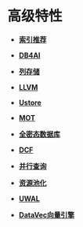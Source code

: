 # 高级特性

-   **[索引推荐](索引推荐.md)**  

-   **[DB4AI](DB4AI.md)**  

-   **[列存储](列存储.md)**  

-   **[LLVM](LLVM.md)**  

-   **[Ustore](Ustore.md)**  

-   **[MOT](MOT.md)**  

-   **[全密态数据库](全密态数据库.md)**  

-   **[DCF](DCF.md)**  

-   **[并行查询](并行查询.md)**  

-   **[资源池化](资源池化.md)**  

-   **[UWAL](UWAL.md)**  

-   **[DataVec向量引擎](DataVec向量引擎.md)**  
